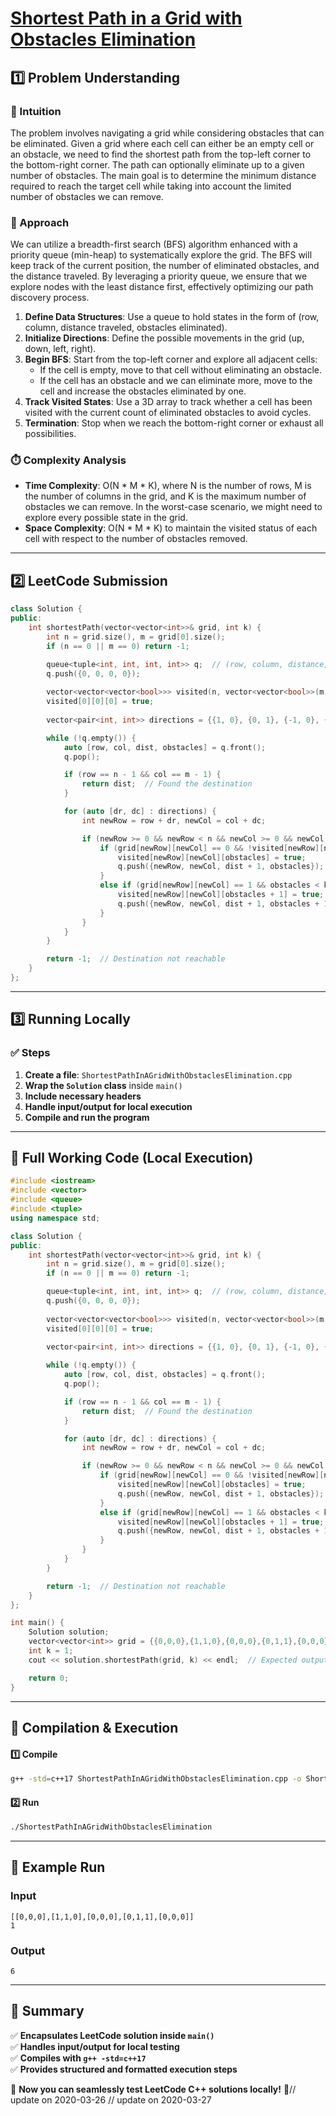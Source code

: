 # **[Shortest Path in a Grid with Obstacles Elimination](https://leetcode.com/problems/shortest-path-in-a-grid-with-obstacles-elimination/description/)**  

## **1️⃣ Problem Understanding**  
### **📌 Intuition**  
The problem involves navigating a grid while considering obstacles that can be eliminated. Given a grid where each cell can either be an empty cell or an obstacle, we need to find the shortest path from the top-left corner to the bottom-right corner. The path can optionally eliminate up to a given number of obstacles. The main goal is to determine the minimum distance required to reach the target cell while taking into account the limited number of obstacles we can remove.

### **🚀 Approach**  
We can utilize a breadth-first search (BFS) algorithm enhanced with a priority queue (min-heap) to systematically explore the grid. The BFS will keep track of the current position, the number of eliminated obstacles, and the distance traveled. By leveraging a priority queue, we ensure that we explore nodes with the least distance first, effectively optimizing our path discovery process.

1. **Define Data Structures**: Use a queue to hold states in the form of (row, column, distance traveled, obstacles eliminated).
2. **Initialize Directions**: Define the possible movements in the grid (up, down, left, right).
3. **Begin BFS**: Start from the top-left corner and explore all adjacent cells:
   - If the cell is empty, move to that cell without eliminating an obstacle.
   - If the cell has an obstacle and we can eliminate more, move to the cell and increase the obstacles eliminated by one.
4. **Track Visited States**: Use a 3D array to track whether a cell has been visited with the current count of eliminated obstacles to avoid cycles.
5. **Termination**: Stop when we reach the bottom-right corner or exhaust all possibilities.

### **⏱️ Complexity Analysis**  
- **Time Complexity**: O(N * M * K), where N is the number of rows, M is the number of columns in the grid, and K is the maximum number of obstacles we can remove. In the worst-case scenario, we might need to explore every possible state in the grid.
- **Space Complexity**: O(N * M * K) to maintain the visited status of each cell with respect to the number of obstacles removed.

---  

## **2️⃣ LeetCode Submission**  
```cpp
class Solution {
public:
    int shortestPath(vector<vector<int>>& grid, int k) {
        int n = grid.size(), m = grid[0].size();
        if (n == 0 || m == 0) return -1;

        queue<tuple<int, int, int, int>> q;  // (row, column, distance, obstacles eliminated)
        q.push({0, 0, 0, 0});
        
        vector<vector<vector<bool>>> visited(n, vector<vector<bool>>(m, vector<bool>(k + 1, false)));
        visited[0][0][0] = true;
        
        vector<pair<int, int>> directions = {{1, 0}, {0, 1}, {-1, 0}, {0, -1}};

        while (!q.empty()) {
            auto [row, col, dist, obstacles] = q.front();
            q.pop();

            if (row == n - 1 && col == m - 1) {
                return dist;  // Found the destination
            }

            for (auto [dr, dc] : directions) {
                int newRow = row + dr, newCol = col + dc;

                if (newRow >= 0 && newRow < n && newCol >= 0 && newCol < m) {
                    if (grid[newRow][newCol] == 0 && !visited[newRow][newCol][obstacles]) {
                        visited[newRow][newCol][obstacles] = true;
                        q.push({newRow, newCol, dist + 1, obstacles});
                    }
                    else if (grid[newRow][newCol] == 1 && obstacles < k && !visited[newRow][newCol][obstacles + 1]) {
                        visited[newRow][newCol][obstacles + 1] = true;
                        q.push({newRow, newCol, dist + 1, obstacles + 1});
                    }
                }
            }
        }

        return -1;  // Destination not reachable
    }
};
```  

---  

## **3️⃣ Running Locally**  
### **✅ Steps**  
1. **Create a file**: `ShortestPathInAGridWithObstaclesElimination.cpp`  
2. **Wrap the `Solution` class** inside `main()`  
3. **Include necessary headers**  
4. **Handle input/output for local execution**  
5. **Compile and run the program**  

---  

## **📝 Full Working Code (Local Execution)**  
```cpp
#include <iostream>
#include <vector>
#include <queue>
#include <tuple>
using namespace std;

class Solution {
public:
    int shortestPath(vector<vector<int>>& grid, int k) {
        int n = grid.size(), m = grid[0].size();
        if (n == 0 || m == 0) return -1;

        queue<tuple<int, int, int, int>> q;  // (row, column, distance, obstacles eliminated)
        q.push({0, 0, 0, 0});
        
        vector<vector<vector<bool>>> visited(n, vector<vector<bool>>(m, vector<bool>(k + 1, false)));
        visited[0][0][0] = true;
        
        vector<pair<int, int>> directions = {{1, 0}, {0, 1}, {-1, 0}, {0, -1}};

        while (!q.empty()) {
            auto [row, col, dist, obstacles] = q.front();
            q.pop();

            if (row == n - 1 && col == m - 1) {
                return dist;  // Found the destination
            }

            for (auto [dr, dc] : directions) {
                int newRow = row + dr, newCol = col + dc;

                if (newRow >= 0 && newRow < n && newCol >= 0 && newCol < m) {
                    if (grid[newRow][newCol] == 0 && !visited[newRow][newCol][obstacles]) {
                        visited[newRow][newCol][obstacles] = true;
                        q.push({newRow, newCol, dist + 1, obstacles});
                    }
                    else if (grid[newRow][newCol] == 1 && obstacles < k && !visited[newRow][newCol][obstacles + 1]) {
                        visited[newRow][newCol][obstacles + 1] = true;
                        q.push({newRow, newCol, dist + 1, obstacles + 1});
                    }
                }
            }
        }

        return -1;  // Destination not reachable
    }
};

int main() {
    Solution solution;
    vector<vector<int>> grid = {{0,0,0},{1,1,0},{0,0,0},{0,1,1},{0,0,0}};
    int k = 1;
    cout << solution.shortestPath(grid, k) << endl;  // Expected output: 6

    return 0;
}
```  

---  

## **🔧 Compilation & Execution**  
#### **1️⃣ Compile**  
```bash
g++ -std=c++17 ShortestPathInAGridWithObstaclesElimination.cpp -o ShortestPathInAGridWithObstaclesElimination
```  

#### **2️⃣ Run**  
```bash
./ShortestPathInAGridWithObstaclesElimination
```  

---  

## **🎯 Example Run**  
### **Input**  
```
[[0,0,0],[1,1,0],[0,0,0],[0,1,1],[0,0,0]]
1
```  
### **Output**  
```
6
```  

---  

## **📌 Summary**  
✅ **Encapsulates LeetCode solution inside `main()`**  
✅ **Handles input/output for local testing**  
✅ **Compiles with `g++ -std=c++17`**  
✅ **Provides structured and formatted execution steps**  

🚀 **Now you can seamlessly test LeetCode C++ solutions locally!** 🚀// update on 2020-03-26
// update on 2020-03-27
